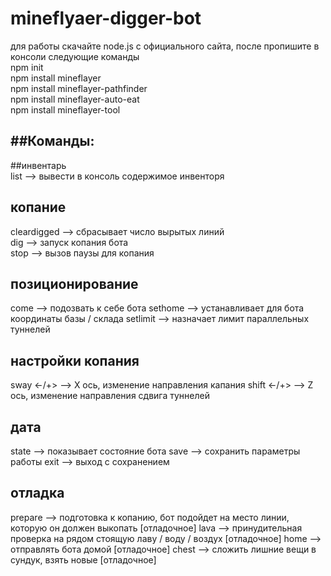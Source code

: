 # mineflyaer-digger-bot
для работы скачайте node.js с официального сайта, после пропишите в консоли следующие команды  
npm init  
npm install mineflayer  
npm install mineflayer-pathfinder  
npm install mineflayer-auto-eat  
npm install mineflayer-tool  

##Команды:  
---  
##инвентарь  
list --> вывести в консоль содержимое инвенторя  
  
## копание  
cleardigged --> сбрасывает число вырытых линий  
dig --> запуск копания бота  
stop --> вызов паузы для копания  
  
## позиционирование  
come --> подозвать к себе бота
sethome --> устанавливает для бота координаты базы / склада
setlimit <limit> --> назначает лимит параллельных туннелей

## настройки копания
sway <-/+> --> X ось, изменение направления капания
shift <-/+> --> Z ось, изменение направления сдвига туннелей

## дата
state --> показывает состояние бота 
save --> сохранить параметры работы
exit --> выход с сохранением

## отладка
prepare --> подготовка к копанию, бот подойдет на место линии, которую он должен выкопать [отладочное]
lava --> принудительная проверка на рядом стоящую лаву / воду / воздух [отладочное]
home --> отправлять бота домой [отладочное]
chest --> сложить лишние вещи в сундук, взять новые [отладочное]
 
